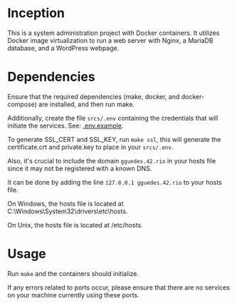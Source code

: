 # Inception

This is a system administration project with Docker containers. It utilizes Docker image virtualization to run a web server with Nginx, a MariaDB database, and a WordPress webpage.

# Dependencies

Ensure that the required dependencies (make, docker, and docker-compose) are installed, and then run make.

Additionally, create the file `srcs/.env` containing the credentials that will initiate the services. See: [.env.example](srcs/.env.example).

To generate SSL_CERT and SSL_KEY, run `make ssl`, this will generate the certificate.crt and private.key to place in your `srcs/.env`.

Also, it's crucial to include the domain `gguedes.42.rio` in your hosts file since it may not be registered with a known DNS.

It can be done by adding the line `127.0.0.1 gguedes.42.rio` to your hosts file.

On Windows, the hosts file is located at C:\Windows\System32\drivers\etc\hosts.

On Unix, the hosts file is located at /etc/hosts.

# Usage

Run `make` and the containers should initialize.

If any errors related to ports occur, please ensure that there are no services on your machine currently using these ports.
